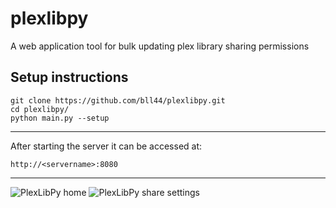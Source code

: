 # plexlibpy
A web application tool for bulk updating plex library sharing permissions

## Setup instructions
```
git clone https://github.com/bll44/plexlibpy.git
cd plexlibpy/
python main.py --setup
```
---
After starting the server it can be accessed at:
```
http://<servername>:8080
```
---
![PlexLibPy home](http://i.imgur.com/WLP8tgu.png)
![PlexLibPy share settings](http://i.imgur.com/f30R64N.png)
